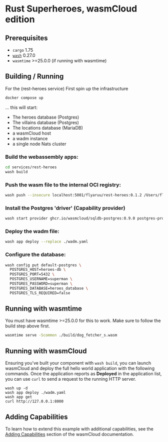 # Rust Superheroes, wasmCloud edition

## Prerequisites

- `cargo` 1.75
- [`wash`](https://wasmcloud.com/docs/installation) 0.27.0
- `wasmtime` >=25.0.0 (if running with wasmtime)

## Building / Running

For the (rest-heroes service)
First spin up the infrastructure
```bash
docker compose up
```
... this will start:
- The heroes database (Postgres)
- The villains database (Postgres)
- The locations database (MariaDB)
- a wasmCloud host
- a wadm instance
- a single node Nats cluster

### Build the webassembly apps:
```bash
cd services/rest-heroes
wash build
```

### Push the wasm file to the internal OCI registry:
```bash
wash push --insecure localhost:5001/flyaruu/rest-heroes:0.1.2 /Users/flyaruu/git/wasmcloud-super-heroes/services/rest-heroes/build/rest_heroes_s.wasm
```

### Install the Postgres 'driver' (Capability provider)
```bash
wash start provider ghcr.io/wasmcloud/sqldb-postgres:0.9.0 postgres-provider
```

### Deploy the wadm file:
```bash
wash app deploy --replace ./wadm.yaml
```

### Configure the database:
```bash
wash config put default-postgres \
  POSTGRES_HOST=heroes-db \
  POSTGRES_PORT=5432 \
  POSTGRES_USERNAME=superman \
  POSTGRES_PASSWORD=superman \
  POSTGRES_DATABASE=heroes_database \
  POSTGRES_TLS_REQUIRED=false

```
## Running with wasmtime

You must have wasmtime >=25.0.0 for this to work. Make sure to follow the build step above first.

```bash
wasmtime serve -Scommon ./build/dog_fetcher_s.wasm
```

## Running with wasmCloud

Ensuring you've built your component with `wash build`, you can launch wasmCloud and deploy the full
hello world application with the following commands. Once the application reports as **Deployed** in
the application list, you can use `curl` to send a request to the running HTTP server.

```shell
wash up -d
wash app deploy ./wadm.yaml
wash app get
curl http://127.0.0.1:8000
```

## Adding Capabilities

To learn how to extend this example with additional capabilities, see the [Adding
Capabilities](https://wasmcloud.com/docs/tour/adding-capabilities?lang=rust) section of the
wasmCloud documentation.
